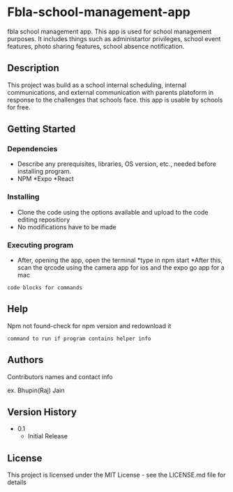 # Fbla-school-management-app
fbla school management app. This app is used for school management purposes. It includes things such as administartor privileges, school event features, photo sharing features, school absence notification.


## Description

This project was build as a school internal scheduling, internal communications, and external communication with parents platoform in response to the challenges that schools face. this app is usable by schools for free. 

## Getting Started

### Dependencies

* Describe any prerequisites, libraries, OS version, etc., needed before installing program.
* NPM
*Expo
*React 


### Installing

* Clone the code using the options available and upload to the code editing repositiory
* No modifications have to be made

### Executing program


* After, opening the app, open the terminal
*type in npm start
*After this, scan the qrcode using the camera app for ios and the expo go app for a mac
```
code blocks for commands
```

## Help

Npm not found-check for npm version and redownload it
```
command to run if program contains helper info
```

## Authors

Contributors names and contact info

ex. Bhupin(Raj) Jain 


## Version History


* 0.1
    * Initial Release

## License

This project is licensed under the MIT License - see the LICENSE.md file for details

